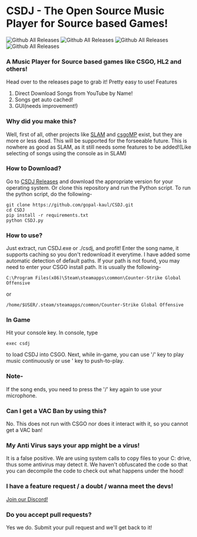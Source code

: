 # CSDJ - The Open Source Music Player for Source based Games!
![Github All Releases](https://img.shields.io/github/issues/gopal-kaul/CSDJ) ![Github All Releases](https://img.shields.io/github/forks/gopal-kaul/CSDJ) ![Github All Releases](https://img.shields.io/github/stars/gopal-kaul/CSDJ) ![Github All Releases](https://img.shields.io/github/downloads/gopal-kaul/CSDJ/total.svg)
### A Music Player for Source based games like CSGO, HL2 and others!

Head over to the releases page to grab it!
Pretty easy to use!
Features
1. Direct Download Songs from YouTube by Name!
2. Songs get auto cached!
3. GUI(needs improvement!)

### Why did you make this?
Well, first of all, other projects like [SLAM](https://github.com/SilentSys/SLAM) and [csgoMP](https://github.com/stroopwafel1337/csgoMP) exist, but they are more or less dead. This will be supported for the forseeable future. This is nowhere as good as SLAM, as it still needs some features to be added!(Like selecting of songs using the console as in SLAM)

### How to Download?
Go to [CSDJ Releases](https://github.com/gopal-kaul/CSDJ/releases/latest) and download the appropriate version for your operating system. Or clone this repository and run the Python script.
To run the python script, do the following-
```
git clone https://github.com/gopal-kaul/CSDJ.git
cd CSDJ
pip install -r requirements.txt
python CSDJ.py
```

### How to use?
Just extract, run CSDJ.exe or ./csdj, and profit!
Enter the song name, it supports caching so you don't redownload it everytime.
I have added some automatic detection of default paths. If your path is not found, you may need to enter your CSGO install path.
It is usually the following-
 ```
 C:\Program Files(x86)\Steam\steamapps\common\Counter-Strike Global Offensive
 ```
 or
 ```
 /home/$USER/.steam/steamapps/common/Counter-Strike Global Offensive
 ```
 
 ### In Game
 Hit your console key. In console, type
 ```
 exec csdj
 ```
 to load CSDJ into CSGO.
 Next, while in-game, you can use '/' key to play music continuously or use ' key to push-to-play.
 ### Note-
 If the song ends, you need to press the '/' key again to use your microphone.
 
 ### Can I get a VAC Ban by using this?
 No. This does not run with CSGO nor does it interact with it, so you cannot get a VAC ban!
 
 ### My Anti Virus says your app might be a virus!
 It is a false positive. We are using system calls to copy files to your C: drive, thus some antivirus may detect it. We haven't obfuscated the code so that you can decompile the code to check out what happens under the hood!
 
 ### I have a feature request / a doubt / wanna meet the devs!
 [Join our Discord!](https://discord.gg/JZfhXuCw4J)
 
 ### Do you accept pull requests?
 Yes we do. Submit your pull request and we'll get back to it!
 
